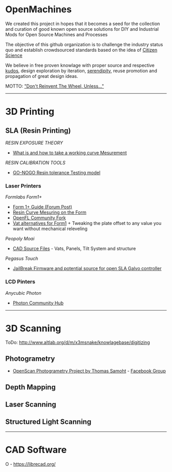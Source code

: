 # OpenMachines

We created this project in hopes that it becomes a seed for the collection and curation of good known open source solutions for DIY and Industrial Mods for Open Source Machines and Processes

The objective of this github organization is to challenge the industry status quo and establish crowdsourced standards based on the idea of [Citizen Science](https://en.wikipedia.org/wiki/Citizen_science)

We believe in free proven knowlage with proper source and respective [kudos](https://en.wikipedia.org/wiki/Kudos), design exploration by iteration, [serendipity](https://en.wikipedia.org/wiki/Serendipity), reuse promotion and propagation of great design ideas. 

MOTTO: ["Don't Reinvent The Wheel, Unless..."](https://blog.codinghorror.com/dont-reinvent-the-wheel-unless-you-plan-on-learning-more-about-wheels/)

------------------------------------------------------------

# 3D Printing

## SLA (Resin Printing)

*RESIN EXPOSURE THEORY*
- [What is and how to take a working curve Mesurement](https://www.instructables.com/id/How-to-Take-a-Working-Curve-Measurement-and-Create/)

*RESIN CALIBRATION TOOLS*
- [GO-NOGO Resin tolerance Testing model](https://www.thingiverse.com/thing:3425486)


### Laser Printers

*Formlabs Form1+*

- [Form 1+ Guide (Forum Post)](https://forum.formlabs.com/t/retro-form-1-guide/16904)
- [Resin Curve Mesuring on the Form](https://www.instructables.com/id/Making-a-Working-Curve-Measurement-on-the-Form1/)
- [OpenFL Community Fork](https://github.com/opensourcemanufacturing/OpenFL)
- [Vat alternatives for Form1](https://forum.formlabs.com/t/peopoly-moai-fep-vat-in-form1-1-without-mechanical-levelling/22369?u=x3msnake) + Tweaking the plate offset to any value you want without mechanical releveling

*Peopoly Moai*

- [CAD Source Files](https://wiki.peopoly.net/doku.php?id=moai-design) - Vats, Panels, Tilt System and structure

*Pegasus Touch*

- [JailBreak Firmware and potential source for open SLA Galvo controller](https://github.com/doobie42/OpenPegasus)

### LCD Pinters

*Anycubic Photon*

- [Photon Community Hub](www.photonsters.org)

------------------------------------------------------------
# 3D Scanning

ToDo: http://www.altlab.org/d/m/x3msnake/knowlagebase/digitizing

## Photogrametry

- [OpenScan Photogrametry Project by Thomas Samoht](https://www.openscan.eu/?lang=en) - [Facebook Group](https://www.facebook.com/groups/142108429832711/)

## Depth Mapping

## Laser Scanning

## Structured Light Scanning

------------------------------------------------------------
# CAD Software

O - https://librecad.org/

